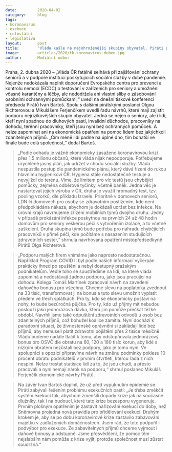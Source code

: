 ```yaml
---
date:         2020-04-02
category:     blog
tags:         
- koronavirus 
- exekuce 
- celostátní 
- legislativa
layout:       post
title:        "Vláda kašle na nejohroženější skupiny obyvatel. Piráti představili návrhy na ochranu seniorů, pracovníků v sociálních službách, nejchudších pracujících i lidí v exekucích"
image:        articles/2020/tk-koronavirus-duben.jpg
author:       Mediální odbor
--- 
```

Praha, 2. dubna 2020 – „Vláda ČR fatálně selhává při zajišťování ochrany seniorů a v podpoře institucí poskytujících sociální služby v době pandemie. Nejenže nedokázala naplnit doporučení Evropského centra pro prevenci a kontrolu nemocí (ECDC) o testování v zařízeních pro seniory a umožnění včasné karantény a léčby, ale nedodržela ani vlastní sliby o zásobování osobními ochrannými pomůckami,“ uvedl na dnešní tiskové konferenci předseda Pirátů Ivan Bartoš. Spolu s dalšími pirátskými poslanci Olgou Richterovou a Mikulášem Ferjenčíkem uvedli řadu návrhů, které mají zajistit podporu nejrizikovějších skupin obyvatel. Jedná se nejen o seniory, ale i lidi, kteří nyní spadnou do dluhových pastí, invalidní důchodce, pracovníky na dohodu, terénní pracovníky, kteří jsou nyní bez ochranných pomůcek. A nelze zapomínat ani na ekonomická opatření na pomoc lidem bez jakýchkoli zdanitelných příjmů. „Čím méně lidí padne na úplné dno, tím bohatší ve finále bude celá společnost,“ dodal Bartoš.

> „Podle odhadu je vážně ekonomicky zasaženo koronavirovou krizí přes 1,5 milionu občanů, které vláda nijak nepodporuje. Potřebujeme urychleně jasný plán, jak udržet v chodu sociální služby. Vláda nespustila postup dle pandemického plánu, který dává řízení do rukou hlavnímu hygienikovi ČR. Hygiena stále nedostatečně testuje a nevyjíždí do terénu. Víme, že limitem pro víc testů jsou chybějící pomůcky, zejména odběrové tyčinky, včetně baněk. Jedna věc je nastartovat jejich výrobu v ČR, druhá je využít hromadný test, tzv. pooling vzorků, dle příkladu Izraele. Prioritně v domovech seniorů, LDN či domovech pro osoby se zdravotním postižením, kde není předpokládána nákaza, abychom je dokázali udržet bez infekce. Na úrovni krajů navrhujeme zřízení mobilních týmů dvojího druhu. Jedny v případě prokázání infekce poskytnou na prvních 24 až 48 hodin domovům pro seniory veškerou péči s vytvořením izolace, a to včetně zaškolení. Druhá skupina týmů bude potřeba pro náhradu chybějících pracovníků v přímé péči, kde počítáme s nasazením studujících zdravotních sester,“ shrnula navrhovaná opatření místopředsedkyně Pirátů Olga Richterová.

> „Podporu malých firem vnímáme jako naprosto nedostatečnou. Například Program COVID II byl podle našich informací vyčerpán prakticky ihned po spuštění a nebyl dostupný pražským podnikatelům. Vedle toho se soustředíme na lidi, na které vláda zapomíná a nedostávají žádnou podporu, jako jsou pracující na dohodu. Kolega Tomáš Martínek zpracoval návrh na zavedení daňového bonusu pro všechny. Chceme slevu na poplatníka zvednout na 33 tisíc, transformovat ji na bonus a tuto slevu umožnit vyplatit předem ve třech splátkách. Pro ty, kdo se ekonomicky postaví na nohy, to bude bezúročná půjčka. Pro ty, kdo už příjmy mít nebudou poslouží jako jednorázová dávka, která jim pomůže přečkat těžké období. Navrhli jsme také odpuštění zdravotních odvodů u osob bez zdanitelných příjmů, což bohužel koalice zamítla. Nyní dochází k paradoxní situaci, že živnostenské oprávnění si zakládají lidé bez příjmů, aby nemuseli platit zdravotní pojištění přes 2 tisíce měsíčně. Vládu budeme nadále tlačit k tomu, aby odstupňovala jednorázový bonus pro OSVČ dle obratu na 60, 120 a 180 tisíc korun, aby lidé s nízkým obratem nezůstali bez podpory, jako je tomu nyní. Ve spolupráci s opozicí připravíme návrh na změnu podmínky poklesu 10 procent obratu podnikatelů v prvním čtvrtletí, kterou řada z nich nesplní. Nelze trestat statisíce lidí za to, že jsou chudí, a přesto pracovali a nyní nemají nárok na podporu,“ shrnul poslanec Mikuláš Ferjenčík ekonomické návrhy Pirátů.

> Na závěr Ivan Bartoš doplnil, že už před vypuknutím epidemie se Piráti zabývali řešením problému exekučních pastí: „Je třeba změkčit systém exekucí tak, abychom zmenšili dopady krize jak na současné dlužníky, tak i na budoucí, které tato krize bezesporu vygeneruje. Prvním plošným opatřením je zastavit nařizování exekucí do doby, než Sněmovna projedná nová pravidla pro přidělování exekucí. Druhým krokem je, aby se po dobu koronavirové krize zastavilo zabavování majetku v zadlužených domácnostech. Jsem rád, že toto podpořil i podvýbor pro exekuce. Ze zabavitelných příjmů chceme vyjmout i daňové bonusy a odstupné. Jsme přesvědčení, že pomoc těm nejslabším nám pomůže z krize vyjít, protože společnost musí zůstat soudržná.“
